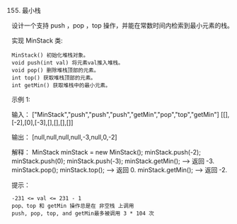 155. 最小栈

设计一个支持 push ，pop ，top 操作，并能在常数时间内检索到最小元素的栈。

实现 MinStack 类:

    MinStack() 初始化堆栈对象。
    void push(int val) 将元素val推入堆栈。
    void pop() 删除堆栈顶部的元素。
    int top() 获取堆栈顶部的元素。
    int getMin() 获取堆栈中的最小元素。

 

示例 1:

输入：
["MinStack","push","push","push","getMin","pop","top","getMin"]
[[],[-2],[0],[-3],[],[],[],[]]

输出：
[null,null,null,null,-3,null,0,-2]

解释：
MinStack minStack = new MinStack();
minStack.push(-2);
minStack.push(0);
minStack.push(-3);
minStack.getMin();   --> 返回 -3.
minStack.pop();
minStack.top();      --> 返回 0.
minStack.getMin();   --> 返回 -2.

 

提示：

    -231 <= val <= 231 - 1
    pop、top 和 getMin 操作总是在 非空栈 上调用
    push, pop, top, and getMin最多被调用 3 * 104 次


